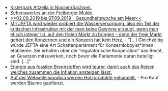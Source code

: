 * [Klsterpark Altzella in Nossen/Sachsen.](https://www.kloster-altzella.de)
* [Sehenswertes an der Freiberger Mulde.](http://www.mulderadweg.de/de/Freiberger-Mulde/Freiberg--Nossen/Sehenswertes_1231.html)
* [>>02.09.2019 bis 07.09.2019 - Gesundheitswoche am Meer<<](https://www.heimvolkshochschule.de/veranstaltungen/7/2009998/2019/09/02/gesund-leben-jung-bleiben.html)
* [Mit JEFTA wird wieder probiert die Wasserversorgung, also ein Teil der kritischen Infrastruktur mit der man keine Gewinne erzeugt, wenn man etisch integer ist, auf den freien Markt zu bringen - denn der freie Markt gehört den Konzernen und ein Konzern hat kein Herz.](https://npr.news.eulu.info/2018/11/12/jefta-untergraebt-die-entscheidungshoheit-der-staedte-und-gemeinden-beim-wasser/) - "[...] Gleichzeitig würde JEFTA eine Art Schattenparlament für Konzernlobbyist*innen etablieren: Sie erhalten über die “regulatorische Kooperation” das Recht, an Gesetzen mitzuwirken, noch bevor die Parlamente daran beteiligt sind. [...]"
* [Energie aus fossilen Brennstoffen wird teurer, damit auch das Reisen welches zusammen die Inflation ansteigen lässt.](https://www.neopresse.com/wirtschaft/inflation-steigt-auf-25-der-weiche-merkel-euro-ist-teuer/)
* [Auf der Webseite woodola werden Holzprodukte gehandelt.](https://www.careelite.de/woodola-nachhaltige-holzprodukte/) - Pro Kauf werden Bäume gepflanzt.
